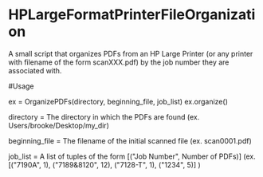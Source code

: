 # HPLargeFormatPrinterFileOrganization
A small script that organizes PDFs from an HP Large Printer
(or any printer with filename of the form scanXXX.pdf) by the job
number they are associated with.

#Usage

ex = OrganizePDFs(directory, beginning_file,
                  job_list)
ex.organize()

directory = The directory in which the PDFs are found (ex. Users/brooke/Desktop/my_dir)

beginning_file = The filename of the initial scanned file (ex. scan0001.pdf)

job_list = A list of tuples of the form [("Job Number", Number of PDFs)]
(ex. [("7190A", 1), ("7189&8120", 12), ("7128-T", 1), ("1234", 5)] )
